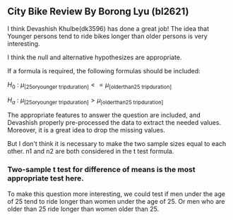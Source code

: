## City Bike Review By Borong Lyu (bl2621)


I think Devashish Khulbe(dk3596) has done a great job! The idea that Younger persons tend to ride bikes longer than older persons is very interesting.
  
I think the null and alternative hypothesizes are appropriate.
  
 If a formula is required, the following formulas should be included:
 
  $H_0$ : ${\mu_{\mathrm{{[25 or younger\:tripduration]}}}} <= {\mu_{\mathrm{[older than 25\:tripduration]}}}$

$H_a$ : ${\mu_{\mathrm{{[25 or younger\:tripduration]}}}} > {\mu_{\mathrm{[older than 25\:tripduration]}}}$
  
 The appropriate features to answer the question are included, and Devashish properly pre-processed the data to extract the needed values. Moreover, it is a great idea to drop the missing values. 

But I don't think it is necessary to make the two sample sizes equal to each other. 
n1 and n2 are both considered in the t test formula. 


### Two-sample t test for difference of means is the most appropriate test here. 


To make this question more interesting, we could test if men under the age of 25 tend to ride longer than women under the age of 25. Or men who are older than 25 ride longer than women older than 25. 